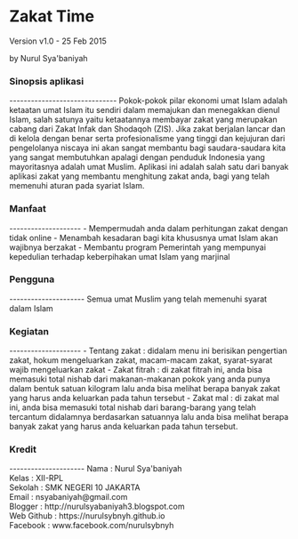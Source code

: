 Zakat Time
============
Version v1.0 - 25 Feb 2015

by Nurul Sya'baniyah

<h3> Sinopsis aplikasi </h3>
------------------------------
Pokok-pokok pilar ekonomi umat Islam adalah ketaatan umat Islam itu sendiri dalam memajukan dan menegakkan dienul Islam, salah satunya yaitu ketaatannya membayar zakat yang merupakan cabang dari Zakat Infak dan Shodaqoh (ZIS).
Jika zakat berjalan lancar dan di kelola dengan benar serta profesionalisme yang tinggi dan kejujuran dari pengelolanya niscaya ini akan sangat membantu bagi saudara-saudara kita yang sangat membutuhkan apalagi dengan penduduk Indonesia yang mayoritasnya adalah umat Muslim.
Aplikasi ini adalah salah satu dari banyak aplikasi zakat yang membantu menghitung zakat anda, bagi yang telah memenuhi aturan pada syariat Islam.


<h3>Manfaat</h3>
--------------------
-	Mempermudah anda dalam perhitungan zakat dengan tidak online
-	Menambah kesadaran bagi kita khususnya umat Islam akan wajibnya berzakat
-	Membantu program Pemerintah yang mempunyai kepedulian terhadap keberpihakan umat Islam yang marjinal


<h3>Pengguna</h3>
---------------------
Semua umat Muslim yang telah memenuhi syarat dalam Islam


<h3>Kegiatan</h3>
--------------------
-	Tentang zakat  : didalam menu ini berisikan pengertian zakat, hokum mengeluarkan zakat, macam-macam zakat,  syarat-syarat wajib mengeluarkan zakat
-	Zakat fitrah  : di zakat fitrah ini, anda bisa memasuki total nishab dari makanan-makanan pokok yang anda punya dalam bentuk satuan kilogram lalu anda bisa melihat berapa banyak zakat yang harus anda keluarkan pada tahun tersebut
-	Zakat mal  : di zakat mal ini, anda bisa memasuki total nishab dari barang-barang yang telah tercantum didalamnya berdasarkan satuannya lalu anda bisa melihat berapa banyak zakat yang harus anda keluarkan pada tahun tersebut.


<h3>Kredit</h3>
---------------------
Nama : Nurul Sya'baniyah <br>
Kelas : XII-RPL <br>
Sekolah : SMK NEGERI 10 JAKARTA <br>
Email : nsyabaniyah@gmail.com <br>
Blogger : http://nurulsyabaniyah3.blogspot.com <br>
Web Github : https://nurulsybnyh.github.io <br>
Facebook : www.facebook.com/nurulsybnyh <br>
